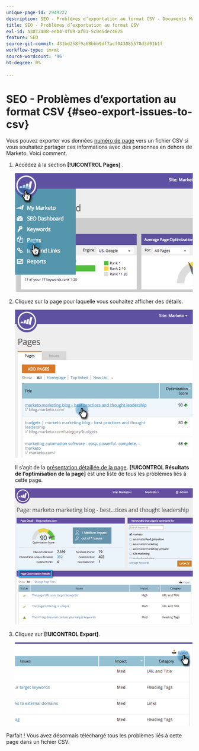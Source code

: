 ```yaml
---
unique-page-id: 2949222
description: SEO - Problèmes d’exportation au format CSV - Documents Marketo - Documentation du produit
title: SEO - Problèmes d’exportation au format CSV
exl-id: a3012408-eeb4-4f09-af01-5c0e5dec4625
feature: SEO
source-git-commit: 431bd258f9a68bbb9df7acf043085578d3d91b1f
workflow-type: tm+mt
source-wordcount: '96'
ht-degree: 0%

---
```


# SEO - Problèmes d’exportation au format CSV {#seo-export-issues-to-csv}

Vous pouvez exporter vos données [numéro de page](/help/marketo/product-docs/additional-apps/seo/pages/seo-understanding-pages.md) vers un fichier CSV si vous souhaitez partager ces informations avec des personnes en dehors de Marketo. Voici comment.

1. Accédez à la section **[!UICONTROL Pages]** .

   ![](assets/image2014-9-18-13-3a16-3a5.png)

1. Cliquez sur la page pour laquelle vous souhaitez afficher des détails.

   ![](assets/image2014-9-18-13-3a16-3a8.png)

   Il s’agit de la [présentation détaillée de la page](/help/marketo/product-docs/additional-apps/seo/pages/seo-using-the-page-detail-drill-down.md). **[!UICONTROL Résultats de l’optimisation de la page]** est une liste de tous les problèmes liés à cette page.

   ![](assets/image2014-9-18-13-3a16-3a12.png)

1. Cliquez sur **[!UICONTROL Export]**.

   ![](assets/image2014-9-18-13-3a16-3a39.png)

Parfait ! Vous avez désormais téléchargé tous les problèmes liés à cette page dans un fichier CSV.
